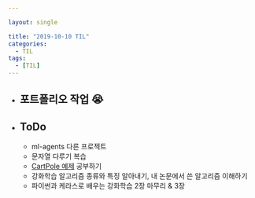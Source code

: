 ```yaml
---

layout: single

title: "2019-10-10 TIL"
categories:
  - TIL
tags:
  - [TIL]
---
```


- ## 포트폴리오 작업 :sob:

  
  


- ## ToDo

  - ml-agents 다른 프로젝트
  - 문자열 다루기 복습
  - [CartPole 예제](http://www.modulabs.co.kr/RL_library/3192) 공부하기
  - 강화학습 알고리즘 종류와 특징 알아내기, 내 논문에서 쓴 알고리즘 이해하기
  - 파이썬과 케라스로 배우는 강화학습 2장 마무리 & 3장


